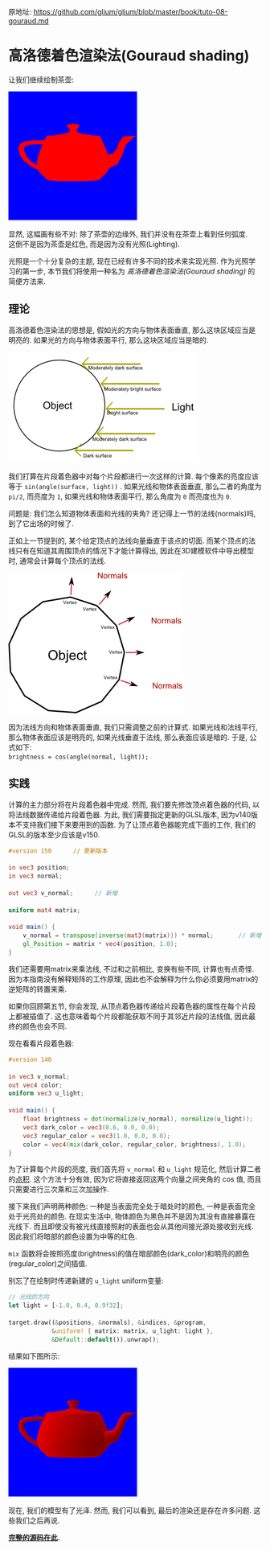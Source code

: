 

原地址: <https://github.com/glium/glium/blob/master/book/tuto-08-gouraud.md>

# 高洛德着色渲染法(Gouraud shading)

让我们继续绘制茶壶:  

![茶壶](tuto-07-correct.png)

显然, 这幅画有些不对: 除了茶壶的边缘外, 我们并没有在茶壶上看到任何弧度.  
这倒不是因为茶壶是红色, 而是因为没有光照(Lighting).  

光照是一个十分复杂的主题, 现在已经有许多不同的技术来实现光照. 作为光照学习的第一步, 本节我们将使用一种名为 *高洛德着色渲染法(Gouraud shading)* 的简便方法来.    

## 理论

高洛德着色渲染法的思想是, 假如光的方向与物体表面垂直, 那么这块区域应当是明亮的. 如果光的方向与物体表面平行, 那么这块区域应当是暗的. 

![理论](tuto-08-theory.png)

我们打算在片段着色器中对每个片段都进行一次这样的计算. 每个像素的亮度应该等于 `sin(angle(surface, light))` . 如果光线和物体表面垂直, 那么二者的角度为 `pi/2`, 而亮度为 `1`, 如果光线和物体表面平行, 那么角度为 `0` 而亮度也为 `0`. 

问题是: 我们怎么知道物体表面和光线的夹角? 还记得上一节的法线(normals)吗, 到了它出场的时候了.  

正如上一节提到的, 某个给定顶点的法线向量垂直于该点的切面. 而某个顶点的法线只有在知道其周围顶点的情况下才能计算得出, 因此在3D建模软件中导出模型时, 通常会计算每个顶点的法线.  

![法线](tuto-08-normals.png)

因为法线方向和物体表面垂直, 我们只需调整之前的计算式. 如果光线和法线平行, 那么物体表面应该是明亮的, 如果光线垂直于法线, 那么表面应该是暗的. 于是, 公式如下:  
`brightness = cos(angle(normal, light));`  

## 实践

计算的主力部分将在片段着色器中完成. 然而, 我们要先修改顶点着色器的代码, 以将法线数据传递给片段着色器. 为此, 我们需要指定更新的GLSL版本, 因为v140版本不支持我们接下来要用到的函数. 为了让顶点着色器能完成下面的工作, 我们的GLSL的版本至少应该是v150.  

```glsl
#version 150      // 更新版本

in vec3 position;
in vec3 normal;

out vec3 v_normal;      // 新增

uniform mat4 matrix;

void main() {
    v_normal = transpose(inverse(mat3(matrix))) * normal;       // 新增
    gl_Position = matrix * vec4(position, 1.0);
}
```

我们还需要用matrix来乘法线, 不过和之前相比, 变换有些不同, 计算也有点奇怪. 因为本指南没有解释矩阵的工作原理, 因此也不会解释为什么你必须要用matrix的逆矩阵的转置来乘.   

如果你回顾第五节, 你会发现, 从顶点着色器传递给片段着色器的属性在每个片段上都被插值了. 这也意味着每个片段都能获取不同于其邻近片段的法线值, 因此最终的颜色也会不同.  

现在看看片段着色器:  

```glsl
#version 140

in vec3 v_normal;
out vec4 color;
uniform vec3 u_light;

void main() {
    float brightness = dot(normalize(v_normal), normalize(u_light));
    vec3 dark_color = vec3(0.6, 0.0, 0.0);
    vec3 regular_color = vec3(1.0, 0.0, 0.0);
    color = vec4(mix(dark_color, regular_color, brightness), 1.0);
}
```

为了计算每个片段的亮度, 我们首先将 `v_normal` 和 `u_light` 规范化, 然后计算二者的[点积](https://en.wikipedia.org/wiki/Dot_product). 这个方法十分有效, 因为它将直接返回这两个向量之间夹角的 cos 值, 而且只需要进行三次乘和三次加操作.  

接下来我们声明两种颜色: 一种是当表面完全处于暗处时的颜色, 一种是表面完全处于光亮处的颜色. 在现实生活中, 物体颜色为黑色并不是因为其没有直接暴露在光线下. 而且即使没有被光线直接照射的表面也会从其他间接光源处接收到光线. 因此我们将暗部的颜色设置为中等的红色.    

`mix` 函数将会按照亮度(brightness)的值在暗部颜色(dark_color)和明亮的颜色(regular_color)之间插值.  

别忘了在绘制时传递新建的 `u_light` uniform变量:  

```rust
// 光线的方向
let light = [-1.0, 0.4, 0.9f32];

target.draw((&positions, &normals), &indices, &program,
            &uniform! { matrix: matrix, u_light: light },
            &Default::default()).unwrap();
```

结果如下图所示:  

![结果](tuto-08-result.png)

现在, 我们的模型有了光泽. 然而, 我们可以看到, 最后的渲染还是存在许多问题. 这些我们之后再说.  

**[完整的源码在此](https://github.com/glium/glium/blob/master/examples/tutorial-08.rs).**
